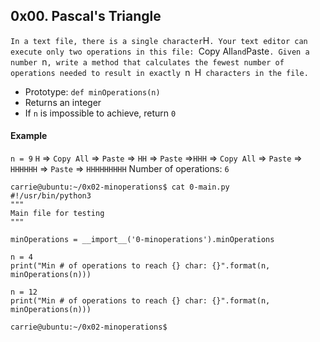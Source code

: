 ## 0x00. Pascal's Triangle
`
In a text file, there is a single character `H`. Your text editor can execute only two operations in this file: `Copy All` and `Paste`. Given a number `n`, write a method that calculates the fewest number of operations needed to result in exactly `n` `H` characters in the file.`
- Prototype: `def minOperations(n)`
- Returns an integer
- If `n` is impossible to achieve, return `0`

#### Example
`n = 9`
`H` => `Copy All` => `Paste` => `HH` => `Paste` =>`HHH` => `Copy All` => `Paste` => `HHHHHH` => `Paste` => `HHHHHHHHH`
Number of operations: `6`

```
carrie@ubuntu:~/0x02-minoperations$ cat 0-main.py
#!/usr/bin/python3
"""
Main file for testing
"""

minOperations = __import__('0-minoperations').minOperations

n = 4
print("Min # of operations to reach {} char: {}".format(n, minOperations(n)))

n = 12
print("Min # of operations to reach {} char: {}".format(n, minOperations(n)))

carrie@ubuntu:~/0x02-minoperations$
```
